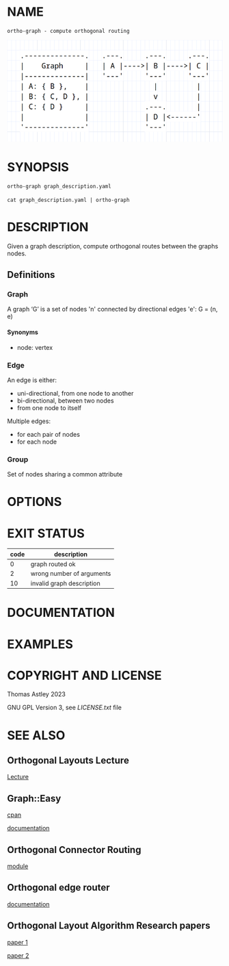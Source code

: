 
# NAME

	ortho-graph - compute orthogonal routing

![Simple Graph](https://github.com/ThomasAstley/ortho-graph/blob/main/examples/simple_graph.png)

# SYNOPSIS

	ortho-graph graph_description.yaml

	cat graph_description.yaml | ortho-graph 

# DESCRIPTION

Given a graph description, compute orthogonal routes between the graphs nodes.

## Definitions

### Graph 

A graph ‘G’ is a set of nodes 'n' connected by directional edges 'e': G = (n, e)

#### Synonyms

- node: vertex

### Edge

An edge is either:

- uni-directional, from one node to another
- bi-directional, between two nodes
- from one node to itself

Multiple edges:

- for each pair of nodes
- for each node

### Group

Set of nodes sharing a common attribute

# OPTIONS      

# EXIT STATUS  

| code | description |
| ---- | ----------- |
|  0   | graph routed ok |
|  2   | wrong number of arguments |
|  10  | invalid graph description |

# DOCUMENTATION

# EXAMPLES





# COPYRIGHT AND LICENSE  

Thomas Astley 2023

GNU GPL Version 3, see *LICENSE.txt* file

# SEE ALSO

## Orthogonal Layouts Lecture 

[Lecture](https://www.youtube.com/watch?v=v-epJF7KAOY)

## Graph::Easy

[cpan](https://metacpan.org/pod/Graph::Easy)

[documentation](http://bloodgate.com/perl/graph/manual/overview.html)

## Orthogonal Connector Routing

[module](https://github.com/Bukk94/OrthogonalConnectorRouting)

## Orthogonal edge router

[documentation](http://docs.yworks.com/yfiles/doc/developers-guide/orthogonal_edge_router.html)

## Orthogonal Layout Algorithm Research papers

[paper 1](https://arxiv.org/pdf/1807.09368.pdf)

[paper 2](https://rtsys.informatik.uni-kiel.de/~biblio/downloads/theses/ocl-bt.pdf)
